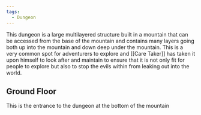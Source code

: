 ```yaml
---
tags:
  - Dungeon
---
```

This dungeon is a large multilayered structure built in a mountain that can be accessed from the base of the mountain and contains many layers going both up into the mountain and down deep under the mountain. This is a very common spot for adventurers to explore and [[Care Taker]] has taken it upon himself to look after and maintain to ensure that it is not only fit for people to explore but also to stop the evils within from leaking out into the world.

## Ground Floor
This is the entrance to the dungeon at the bottom of the mountain